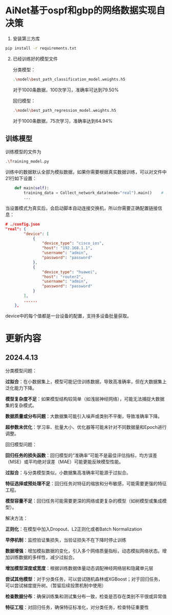 # AiNet基于ospf和gbp的网络数据实现自决策

1. 安装第三方库

```bash
pip install -r requirements.txt
```



2. 已经训练好的模型文件

   分类模型：

   ```bash
   .\model\best_path_classification_model.weights.h5
   ```

   对于1000条数据，100次学习，准确率可达到79.50%

   

   回归模型：

   ```bash
   .\model\best_path_regression_model.weights.h5
   ```

   对于1000条数据，75次学习，准确率达到64.94%



## 训练模型

训练模型的文件为

```bash
.\Training_model.py
```

训练中的数据默认全部为模拟数据，如果你需要根据真实数据训练，可以对文件中21行如下设置：

```python
    def main(self):
        training_data = Collect_network_data(mode="real").main()	# 设置mode为真实
        ...
```

当设置模式为真实后，会启动脚本自动连接交换机，所以你需要正确配置链接信息：

```json
# ./config.json
"real": {
        "device": [
            {
                "device_type": "cisco_ios",
                "host": "192.168.1.1",
                "username": "admin",
                "password": "password"
            },
            {
                "device_type": "huawei",
                "host": "router2",
                "username": "admin",
                "password": "password"
            }
        ],
    	......
    },

```

device中的每个值都是一台设备的配置，支持多设备批量获取。





# 更新内容



## 2024.4.13

分类模型问题：

**过拟合**：在小数据集上，模型可能记住训练数据，导致高准确率，但在大数据集上泛化能力下降。

**模型复杂度不足**：如果模型结构较简单（如浅层神经网络），可能无法捕捉大数据集的复杂模式。

**数据质量或分布问题**：大数据集可能引入噪声或类别不平衡，导致准确率下降。

**超参数未优化**：学习率、批量大小、优化器等可能未针对不同数据量和Epoch进行调整。



回归模型问题：

**回归任务的损失函数**：回归模型的“准确率”可能不是最佳评估指标，均方误差（MSE）或平均绝对误差（MAE）可能更能反映模型性能。

**过拟合**：与分类模型类似，小数据集高准确率可能源于过拟合。

**特征选择或预处理不足**：回归任务对特征的缩放和分布敏感，可能需要更强的特征工程。

**模型容量不足**：回归任务可能需要更深的网络或更复杂的模型（如树模型或集成模型）。



解决方法：

**正则化**：在模型中加入Dropout、L2正则化或者Batch Normalization

**早停机制**：监控验证集损失，当验证损失不在下降时停止训练

**数据增强**：增加模拟数据的变化，引入多个网络质量指标，动态模拟网络状态。增加训练数据的多样性，减少过拟合。

**增加模型深度或宽度**：根据训练数据体量动态调配神经网络层和隐藏单元层

**尝试其他模型**：对于分类任务，可以尝试随机森林或XGBoost；对于回归任务，可以尝试梯度提升树。（暂留后续投票机制中使用）

**检查数据分布**：确保训练集和测试集分布一致，检查是否存在类别不平很或异常值

**特征工程**：对回归任务，确保特征标准化，对分类任务，检查特征重要性




